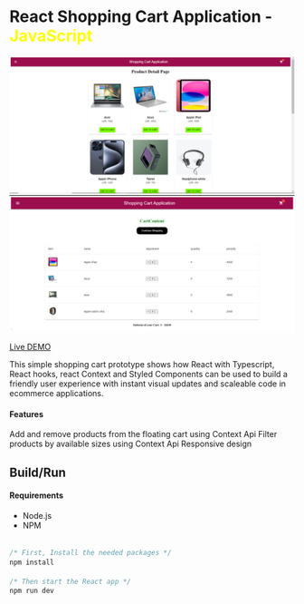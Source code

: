 # React Shopping Cart Application - <span style="color:yellow">JavaScript</span>

<img src="src\assets\project\Image1.png" alt="Image1" width="600">
<img src="src\assets\project\Image2.png" alt="Image1" width="600">

[Live DEMO](src\assets\project\project.mp4)

This simple shopping cart prototype shows how React with Typescript, React hooks, react Context and Styled Components can be used to build a friendly user experience with instant visual updates and scaleable code in ecommerce applications.

#### Features
Add and remove products from the floating cart using Context Api
Filter products by available sizes using Context Api
Responsive design

## Build/Run

#### Requirements

- Node.js
- NPM

```javascript

/* First, Install the needed packages */
npm install

/* Then start the React app */
npm run dev


```